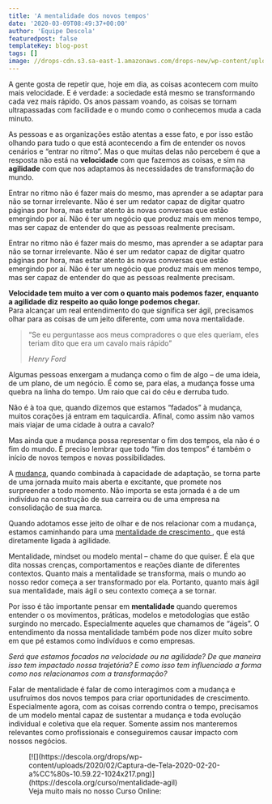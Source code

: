 ```yaml
---
title: 'A mentalidade dos novos tempos'
date: '2020-03-09T08:49:37+00:00'
author: 'Equipe Descola'
featuredpost: false
templateKey: blog-post
tags: []
image: //drops-cdn.s3.sa-east-1.amazonaws.com/drops-new/wp-content/uploads/2020/03/20135627/mentalidade-150x150.png
---
```

A gente gosta de repetir que, hoje em dia, as coisas acontecem com muito mais velocidade. E é verdade: a sociedade está mesmo se transformando cada vez mais rápido. Os anos passam voando, as coisas se tornam ultrapassadas com facilidade e o mundo como o conhecemos muda a cada minuto.

As pessoas e as organizações estão atentas a esse fato, e por isso estão olhando para tudo o que está acontecendo a fim de entender os novos cenários e “entrar no ritmo”. Mas o que muitas delas não percebem é que a resposta não está na **velocidade** com que fazemos as coisas, e sim na **agilidade** com que nos adaptamos às necessidades de transformação do mundo.

Entrar no ritmo não é fazer mais do mesmo, mas aprender a se adaptar para não se tornar irrelevante. Não é ser um redator capaz de digitar quatro páginas por hora, mas estar atento às novas conversas que estão emergindo por aí. Não é ter um negócio que produz mais em menos tempo, mas ser capaz de entender do que as pessoas realmente precisam.

Entrar no ritmo não é fazer mais do mesmo, mas aprender a se adaptar para não se tornar irrelevante. Não é ser um redator capaz de digitar quatro páginas por hora, mas estar atento às novas conversas que estão emergindo por aí. Não é ter um negócio que produz mais em menos tempo, mas ser capaz de entender do que as pessoas realmente precisam.

**Velocidade tem muito a ver com o quanto mais podemos fazer, enquanto a agilidade diz respeito ao quão longe podemos chegar.**  
Para alcançar um real entendimento do que significa ser ágil, precisamos olhar para as coisas de um jeito diferente, com uma nova mentalidade.

> “Se eu perguntasse aos meus compradores o que eles queriam, eles teriam dito que era um cavalo mais rápido”
> 
> <cite> Henry Ford</cite>

Algumas pessoas enxergam a mudança como o fim de algo – de uma ideia, de um plano, de um negócio. É como se, para elas, a mudança fosse uma quebra na linha do tempo. Um raio que cai do céu e derruba tudo.

Não é à toa que, quando dizemos que estamos “fadados” à mudança, muitos corações já entram em taquicardia. Afinal, como assim não vamos mais viajar de uma cidade à outra a cavalo?

Mas ainda que a mudança possa representar o fim dos tempos, ela não é o fim do mundo. É preciso lembrar que todo “fim dos tempos” é também o início de novos tempos e novas possibilidades.

A [mudança](https://descola.org/curso/gestao-da-mudanca), quando combinada à capacidade de adaptação, se torna parte de uma jornada muito mais aberta e excitante, que promete nos surpreender a todo momento. Não importa se esta jornada é a de um indivíduo na construção de sua carreira ou de uma empresa na consolidação de sua marca.

Quando adotamos esse jeito de olhar e de nos relacionar com a mudança, estamos caminhando para uma [mentalidade de crescimento ](https://descola.org/curso/mentalidade-agil), que está diretamente ligada à agilidade.

Mentalidade, mindset ou modelo mental – chame do que quiser. É ela que dita nossas crenças, comportamentos e reações diante de diferentes contextos. Quanto mais a mentalidade se transforma, mais o mundo ao nosso redor começa a ser transformado por ela. Portanto, quanto mais ágil sua mentalidade, mais ágil o seu contexto começa a se tornar.

Por isso é tão importante pensar em **mentalidade** quando queremos entender o os movimentos, práticas, modelos e metodologias que estão surgindo no mercado. Especialmente aqueles que chamamos de “ágeis”. O entendimento da nossa mentalidade também pode nos dizer muito sobre em que pé estamos como indivíduos e como empresas.

*Será que estamos focados na velocidade ou na agilidade? De que maneira isso tem impactado nossa trajetória? E como isso tem influenciado a forma como nos relacionamos com a transformação?*

Falar de mentalidade é falar de como interagimos com a mudança e usufruímos dos novos tempos para criar oportunidades de crescimento.  
 Especialmente agora, com as coisas correndo contra o tempo, precisamos de um modelo mental capaz de sustentar a mudança e toda evolução individual e coletiva que ela requer. Somente assim nos manteremos relevantes como profissionais e conseguiremos causar impacto com nossos negócios.

<div class="wp-block-image"><figure class="alignleft">[![](https://descola.org/drops/wp-content/uploads/2020/02/Captura-de-Tela-2020-02-20-a%CC%80s-10.59.22-1024x217.png)](https://descola.org/curso/mentalidade-agil)<figcaption>Veja muito mais no nosso Curso Online: <https://descola.org/curso/mentalidade-agil></figcaption></figure></div>